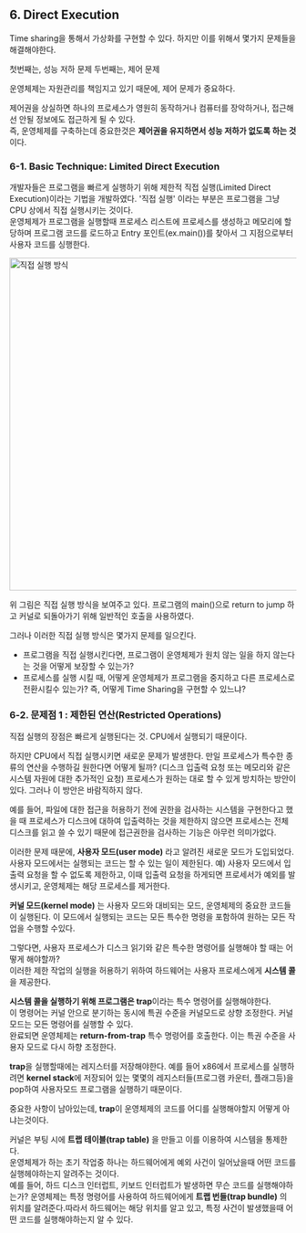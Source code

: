 ## 6. Direct Execution

Time sharing을 통해서 가상화를 구현할 수 있다. 하지만 이를 위해서 몇가지 문제들을 해결해야한다.

첫번째는, 성능 저하 문제
두번째는, 제어 문제

운영체제는 자원관리를 책임지고 있기 때문에, 제어 문제가 중요하다.  

제어권을 상실하면 하나의 프로세스가 영원히 동작하거나 컴퓨터를 장악하거나, 접근해선 안될 정보에도 접근하게 될 수 있다.  
즉, 운영체제를 구축하는데 중요한것은 **제어권을 유지하면서 성능 저하가 없도록 하는 것**이다.

### 6-1. Basic Technique: Limited Direct Execution  

개발자들은 프로그램을 빠르게 실행하기 위해 제한적 직접 실행(Limited Direct Execution)이라는 기법을 개발하였다.
'직접 실행' 이라는 부분은 프로그램을 그냥 CPU 상에서 직접 실행시키는 것이다.  
운영체제가 프로그램을 실행할때 프로세스 리스트에 프로세스를 생성하고 메모리에 할당하며 프로그램 코드를 로드하고 Entry 포인트(ex.main())를 찾아서 그 지점으로부터 사용자 코드를 싱행한다.


<img width="583" alt="직접 실행 방식" src="https://user-images.githubusercontent.com/49808034/212630410-95b82673-f21b-4f68-b308-3d903c87bea2.png">

위 그림은 직접 실행 방식을 보여주고 있다. 프로그램의 main()으로 return to jump 하고 커널로 되돌아가기 위해 일반적인 호출을 사용하였다.

그러나 이러한 직접 실행 방식은 몇가지 문제를 일으킨다.  

- 프로그램을 직접 실행시킨다면, 프로그램이 운영체제가 원치 않는 일을 하지 않는다는 것을 어떻게 보장할 수 있는가?
- 프로세스를 실행 시킬 때, 어떻게 운영체제가 프로그램을 중지하고 다른 프로세스로 전환시킬수 있는가?
  즉, 어떻게 Time Sharing을 구현할 수 있느냐?
  
 ### 6-2. 문제점 1 : 제한된 연산(Restricted Operations)
 
 직접 실행의 장점은 빠르게 실행된다는 것. CPU에서 실행되기 때문이다.
 
 하지만 CPU에서 직접 실행시키면 새로운 문제가 발생한다. 만일 프로세스가 특수한 종류의 연산을 수행하길 원한다면 어떻게 될까? (디스크 입출력 요청 또는 메모리와 같은 시스템 자원에 대한 추가적인 요청)
 프로세스가 원하는 대로 할 수 있게 방치하는 방안이 있다. 그러나 이 방안은 바람직하지 않다. 
 
 예를 들어, 파일에 대한 접근을 허용하기 전에 권한을 검사하는 시스템을 구현한다고 했을 때
 프로세스가 디스크에 대하여 입출력하는 것을 제한하지 않으면 프로세스는 전체 디스크를 읽고 쓸 수 있기 때문에 접근권한을 검사하는 기능은 아무런 의미가없다.
  
 이러한 문제 때문에, **사용자 모드(user mode)** 라고 알려진 새로운 모드가 도입되었다.  
 사용자 모드에서는 실행되는 코드는 할 수 있는 일이 제한된다. 예) 사용자 모드에서 입출력 요청을 할 수 없도록 제한하고, 이때 입출력 요청을 하게되면 프로세서가 예외를 발생시키고, 운영체제는 해당 프로세스를 제거한다.
 
 **커널 모드(kernel mode)** 는 사용자 모드와 대비되는 모드, 운영체제의 중요한 코드들이 실행된다. 이 모드에서 실행되는 코드는 모든 특수한 명령을 포함하여 원하는 모든 작업을 수행할 수있다.
 
 그렇다면, 사용자 프로세스가 디스크 읽기와 같은 특수한 명령어를 실행해야 할 때는 어떻게 해야할까?  
 이러한 제한 작업의 실행을 허용하기 위하여 하드웨어는 사용자 프로세스에게 **시스템 콜**을 제공한다.
 
 **시스템 콜을 실행하기 위해 프로그램은 trap**이라는 특수 명령어를 실행해야한다.  
 이 명령어는 커널 안으로 분기하는 동시에 특권 수준을 커널모드로 상향 조정한다. 커널모드는 모든 명령어를 실행할 수 있다.  
 완료되면 운영체제는 **return-from-trap** 특수 명령어를 호출한다. 이는 특권 수준을 사용자 모드로 다시 하향 조정한다.
 
 **trap**을 실행할때에는 레지스터를 저장해야한다. 예를 들어 x86에서 프로세스를 실행하려면 **kernel stack**에 저장되어 있는 몇몇의 레지스터들(프로그램 카운터, 플래그등)을 pop하여 사용자모드 프로그램을 실행하기 때문이다.
 
 중요한 사항이 남아있는데, **trap**이 운영체제의 코드를 어디를 실행해야할지 어떻게 아냐는것이다.  
 
 커널은 부팅 시에 **트랩 테이블(trap table)** 을 만들고 이를 이용하여 시스템을 통제한다.  
 운영체제가 하는 초기 작업중 하나는 하드웨어에게 예외 사건이 일어났을때 어떤 코드를 실행헤야하는지 알려주는 것이다.  
 예를 들어, 하드 디스크 인터럽트, 키보드 인터럽트가 발생하면 무슨 코드를 실행해야하는가? 운영체제는 특정 명령어를 사용하여 하드웨어에게 **트랩 번들(trap bundle)** 의 위치를 알려준다.따라서 하드웨어는 해당 위치를 알고 있고, 특정 사건이 발생했을때 어떤 코드를 실행해야하는지 알 수 있다.
 
